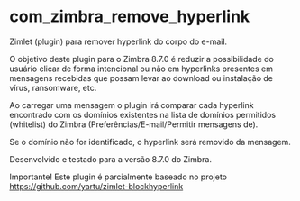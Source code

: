 # com_zimbra_remove_hyperlink
Zimlet (plugin) para remover hyperlink do corpo do e-mail. 

O objetivo deste plugin para o Zimbra 8.7.0 é reduzir a possibilidade do usuário clicar de forma intencional ou não em hyperlinks presentes em mensagens recebidas que possam levar ao download ou instalação de vírus, ransomware, etc. 

Ao carregar uma mensagem o plugin irá comparar cada hyperlink encontrado com os domínios existentes na lista de domínios permitidos (whitelist) do Zimbra (Preferências/E-mail/Permitir mensagens de). 

Se o domínio não for identificado, o hyperlink será removido da mensagem. 

Desenvolvido e testado para a versão 8.7.0 do Zimbra. 

Importante!
Este plugin é parcialmente baseado no projeto https://github.com/yartu/zimlet-blockhyperlink
